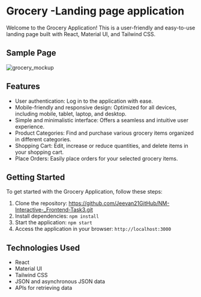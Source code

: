 # Grocery -Landing page application

Welcome to the Grocery Application! This is a user-friendly and easy-to-use landing page built with React, Material UI, and Tailwind CSS.

## Sample Page

![grocery_mockup](https://github.com/ahmod001/grocery/assets/121039395/f8ff25cb-4710-49f3-9ce8-712ec325200e)

## Features

- User authentication: Log in to the application with ease.
- Mobile-friendly and responsive design: Optimized for all devices, including mobile, tablet, laptop, and desktop.
- Simple and minimalistic interface: Offers a seamless and intuitive user experience.
- Product Categories: Find and purchase various grocery items organized in different categories.
- Shopping Cart: Edit, increase or reduce quantities, and delete items in your shopping cart.
- Place Orders: Easily place orders for your selected grocery items.

## Getting Started

To get started with the Grocery Application, follow these steps:

1. Clone the repository: https://github.com/Jeevan21GitHub/NM-Interactive-_Frontend-Task3.git
2. Install dependencies: `npm install`
3. Start the application: `npm start`
4. Access the application in your browser: `http://localhost:3000`

## Technologies Used

- React
- Material UI
- Tailwind CSS
- JSON and asynchronous JSON data
- APIs for retrieving data

